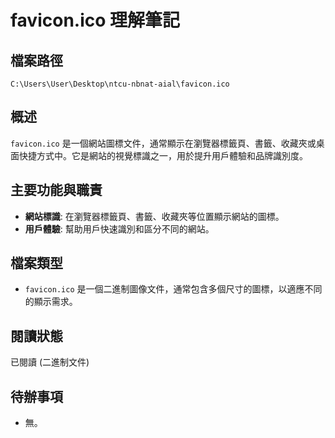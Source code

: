 # favicon.ico 理解筆記

## 檔案路徑
`C:\Users\User\Desktop\ntcu-nbnat-aial\favicon.ico`

## 概述
`favicon.ico` 是一個網站圖標文件，通常顯示在瀏覽器標籤頁、書籤、收藏夾或桌面快捷方式中。它是網站的視覺標識之一，用於提升用戶體驗和品牌識別度。

## 主要功能與職責
- **網站標識**: 在瀏覽器標籤頁、書籤、收藏夾等位置顯示網站的圖標。
- **用戶體驗**: 幫助用戶快速識別和區分不同的網站。

## 檔案類型
- `favicon.ico` 是一個二進制圖像文件，通常包含多個尺寸的圖標，以適應不同的顯示需求。

## 閱讀狀態
已閱讀 (二進制文件)

## 待辦事項
- 無。

